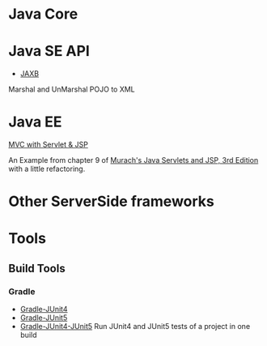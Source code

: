 # Java Core

# Java SE API
* [JAXB](https://github.com/AhmadHoghooghi/HelloWorldSeries/tree/master/JAXBDemo)

Marshal and UnMarshal POJO to XML
# Java EE
[MVC with Servlet & JSP](https://github.com/AhmadHoghooghi/HelloWorldSeries/tree/master/MVC%20with%20ServletJSP)

An Example from chapter 9 of [Murach's Java Servlets and JSP, 3rd Edition](https://www.amazon.com/Murachs-Java-Servlets-JSP-Murach/dp/1890774782) with a little refactoring.
# Other ServerSide frameworks
# Tools
## Build Tools
### Gradle
* [Gradle-JUnit4](https://github.com/AhmadHoghooghi/HelloWorldSeries/tree/master/gradle-junit4)
* [Gradle-JUnit5](https://github.com/AhmadHoghooghi/HelloWorldSeries/tree/master/gradle-junit5)
* [Gradle-JUnit4-JUnit5](https://github.com/AhmadHoghooghi/HelloWorldSeries/tree/master/gradle-junti4-junit5)
Run JUnit4 and JUnit5 tests of a project in one build
